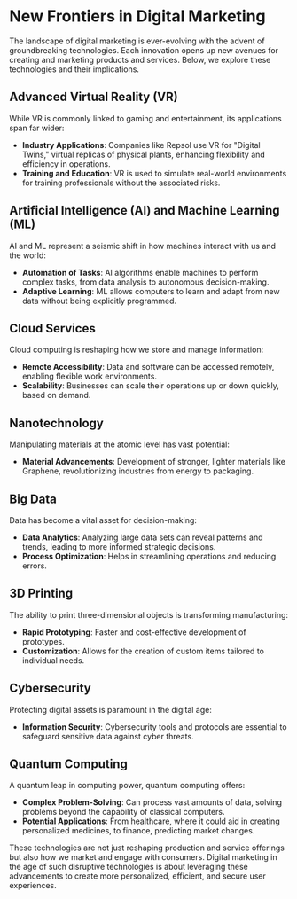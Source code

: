 # New Frontiers in Digital Marketing

The landscape of digital marketing is ever-evolving with the advent of groundbreaking technologies. Each innovation opens up new avenues for creating and marketing products and services. Below, we explore these technologies and their implications.

## Advanced Virtual Reality (VR)

While VR is commonly linked to gaming and entertainment, its applications span far wider:

- **Industry Applications**: Companies like Repsol use VR for "Digital Twins," virtual replicas of physical plants, enhancing flexibility and efficiency in operations.
- **Training and Education**: VR is used to simulate real-world environments for training professionals without the associated risks.

## Artificial Intelligence (AI) and Machine Learning (ML)

AI and ML represent a seismic shift in how machines interact with us and the world:

- **Automation of Tasks**: AI algorithms enable machines to perform complex tasks, from data analysis to autonomous decision-making.
- **Adaptive Learning**: ML allows computers to learn and adapt from new data without being explicitly programmed.

## Cloud Services

Cloud computing is reshaping how we store and manage information:

- **Remote Accessibility**: Data and software can be accessed remotely, enabling flexible work environments.
- **Scalability**: Businesses can scale their operations up or down quickly, based on demand.

## Nanotechnology

Manipulating materials at the atomic level has vast potential:

- **Material Advancements**: Development of stronger, lighter materials like Graphene, revolutionizing industries from energy to packaging.

## Big Data

Data has become a vital asset for decision-making:

- **Data Analytics**: Analyzing large data sets can reveal patterns and trends, leading to more informed strategic decisions.
- **Process Optimization**: Helps in streamlining operations and reducing errors.

## 3D Printing

The ability to print three-dimensional objects is transforming manufacturing:

- **Rapid Prototyping**: Faster and cost-effective development of prototypes.
- **Customization**: Allows for the creation of custom items tailored to individual needs.

## Cybersecurity

Protecting digital assets is paramount in the digital age:

- **Information Security**: Cybersecurity tools and protocols are essential to safeguard sensitive data against cyber threats.

## Quantum Computing

A quantum leap in computing power, quantum computing offers:

- **Complex Problem-Solving**: Can process vast amounts of data, solving problems beyond the capability of classical computers.
- **Potential Applications**: From healthcare, where it could aid in creating personalized medicines, to finance, predicting market changes.

These technologies are not just reshaping production and service offerings but also how we market and engage with consumers. Digital marketing in the age of such disruptive technologies is about leveraging these advancements to create more personalized, efficient, and secure user experiences.

